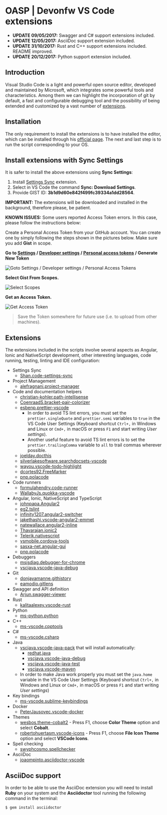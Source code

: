 # OASP | Devonfw VS Code extensions

* **UPDATE 09/05/2017:** Swagger and C# support extensions included.
* **UPDATE 12/05/2017:** AsciiDoc support extension included.
* **UPDATE 31/10/2017:** Rust and C++ support extensions included. README improved.
* **UPDATE 20/12/2017:** Python support extension included.

## Introduction

Visual Studio Code is a light and powerful open source editor, developed and
maintained by Microsoft, which integrates some powerful tools and characteristics.
Among them we can highlight the incorporation of git by default, a fast and
configurable debugging tool and the possibility of being extended and customized
by a vast number of [extensions](https://marketplace.visualstudio.com/VSCode).

## Installation

The only requirement to install the extensions is to have installed the editor,
which can be installed through his [official page](https://code.visualstudio.com/).
The next and last step is to run the script corresponding to your OS.

## Install extensions with Sync Settings

It is safer to install the above extensions using **Sync Settings**:

1.  Install [Settings Sync](https://marketplace.visualstudio.com/items?itemName=Shan.code-settings-sync) extension.
2.  Select in VS Code the command **Sync: Download Settings**.
3.  Provide GIST ID: **3b1d9d60e842f499fc39334a1dd28564**.

**IMPORTANT:** The extensions will be downloaded and installed in the background, therefore please, be patient.

**KNOWN ISSUES:** Some users reported Access Token errors. In this case, please follow the instructions below:

Create a Personal Access Token from your GitHub account. You can create one by simply following the steps shown in the pictures below. Make sure you add **Gist** in scope.

**Go to [Settings](https://github.com/settings) / [Developer settings](https://github.com/settings/tokens) / [Personal access tokens](https://github.com/settings/tokens) / Generate New Token**

![Goto Settings / Developer settings / Personal Access Tokens](https://shanalikhan.github.io/img/github1.PNG)

**Select Gist From Scopes.**

![Select Scopes](https://shanalikhan.github.io/img/github2.PNG)

**Get an Access Token.**

![Get Access Token](https://shanalikhan.github.io/img/github3.PNG)

> Save the Token somewhere for future use (i.e. to upload from other machines).

## Extensions

The extensions included in the scripts involve several aspects as Angular, Ionic and NativeScript development, other interesting languages, code running, testing, linting and IDE configuration:

* Settings Sync
  * [Shan.code-settings-sync](https://marketplace.visualstudio.com/items?itemName=Shan.code-settings-sync)
* Project Management
  * [alefragnani.project-manager](https://marketplace.visualstudio.com/items?itemName=alefragnani.project-manager)
* Code and documentation helpers
  * [christian-kohler.path-intellisense](https://marketplace.visualstudio.com/items?itemName=christian-kohler.path-intellisense)
  * [CoenraadS.bracket-pair-colorizer](https://marketplace.visualstudio.com/items?itemName=CoenraadS.bracket-pair-colorizer)
  * [esbenp.prettier-vscode](https://marketplace.visualstudio.com/items?itemName=esbenp.prettier-vscode)
    * In order to avoid TS lint errors, you must set the `prettier.singleQuote` and `prettier.semi` variables to `true` in the VS Code User Settings (Keyboard shortcut `Ctrl+,` in Windows and Linux or `Cmd+,` in macOS or press `F1` and start writing _User settings_).
    * Another useful feature to avoid TS lint errors is to set the `prettier.trailingComma` variable to `all` to trail commas wherever possible.
  * [joelday.docthis](https://marketplace.visualstudio.com/items?itemName=joelday.docthis)
  * [silverlakesoftware.searchdocsets-vscode](https://marketplace.visualstudio.com/items?itemName=silverlakesoftware.searchdocsets-vscode)
  * [wayou.vscode-todo-highlight](https://marketplace.visualstudio.com/items?itemName=wayou.vscode-todo-highlight)
  * [dcortes92.FreeMarker](https://marketplace.visualstudio.com/items?itemName=dcortes92.FreeMarker)
  * [pnp.polacode](https://marketplace.visualstudio.com/items?itemName=pnp.polacode)
* Code runners
  * [formulahendry.code-runner](https://marketplace.visualstudio.com/items?itemName=formulahendry.code-runner)
  * [WallabyJs.quokka-vscode](https://marketplace.visualstudio.com/items?itemName=WallabyJs.quokka-vscode)
* Angular, Ionic, NativeScript and TypeScript
  * [johnpapa.Angular2](https://marketplace.visualstudio.com/items?itemName=johnpapa.Angular2)
  * [eg2.tslint](https://marketplace.visualstudio.com/items?itemName=eg2.tslint)
  * [infinity1207.angular2-switcher](https://marketplace.visualstudio.com/items?itemName=infinity1207.angular2-switcher)
  * [jakethashi.vscode-angular2-emmet](https://marketplace.visualstudio.com/items?itemName=jakethashi.vscode-angular2-emmet)
  * [natewallace.angular2-inline](https://marketplace.visualstudio.com/items?itemName=natewallace.angular2-inline)
  * [Thavarajan.ionic2](https://marketplace.visualstudio.com/items?itemName=Thavarajan.ionic2)
  * [Telerik.nativescript](https://marketplace.visualstudio.com/items?itemName=Telerik.nativescript)
  * [vsmobile.cordova-tools](https://marketplace.visualstudio.com/items?itemName=vsmobile.cordova-tools)
  * [sasxa-net.angular-gui](https://marketplace.visualstudio.com/items?itemName=sasxa-net.angular-gui)
  * [pnp.polacode](https://marketplace.visualstudio.com/items?itemName=pnp.polacode)
* Debuggers
  * [msjsdiag.debugger-for-chrome](https://marketplace.visualstudio.com/items?itemName=msjsdiag.debugger-for-chrome)
  * [vscjava.vscode-java-debug](https://marketplace.visualstudio.com/items?itemName=vscjava.vscode-java-debug)
* Git
  * [donjayamanne.githistory](https://marketplace.visualstudio.com/items?itemName=donjayamanne.githistory)
  * [eamodio.gitlens](https://marketplace.visualstudio.com/items?itemName=eamodio.gitlens)
* Swagger and API definition
  * [Arjun.swagger-viewer](https://marketplace.visualstudio.com/items?itemName=Arjun.swagger-viewer)
* Rust
  * [kalitaalexey.vscode-rust](https://marketplace.visualstudio.com/items?itemName=kalitaalexey.vscode-rust)
* Python
  * [ms-python.python](https://marketplace.visualstudio.com/items?itemName=ms-python.python)
* C++
  * [ms-vscode.cpptools](https://marketplace.visualstudio.com/items?itemName=ms-vscode.cpptools)
* C#
  * [ms-vscode.csharp](https://marketplace.visualstudio.com/items?itemName=ms-vscode.csharp)
* Java
  * [vscjava.vscode-java-pack](https://marketplace.visualstudio.com/items?itemName=vscjava.vscode-java-pack) that will install automatically:
    * [redhat.java](https://marketplace.visualstudio.com/items?itemName=redhat.java)
    * [vscjava.vscode-java-debug](https://marketplace.visualstudio.com/items?itemName=vscjava.vscode-java-debug)
    * [vscjava.vscode-java-test](https://marketplace.visualstudio.com/items?itemName=vscjava.vscode-java-test)
    * [vscjava.vscode-maven](https://marketplace.visualstudio.com/items?itemName=vscjava.vscode-maven)
  * In order to make Java work properly you must set the `java.home` variable in the VS Code User Settings (Keyboard shortcut `Ctrl+,` in Windows and Linux or `Cmd+,` in macOS or press `F1` and start writing _User settings_)
* Key bindings
  * [ms-vscode.sublime-keybindings](https://marketplace.visualstudio.com/items?itemName=ms-vscode.sublime-keybindings)
* Docker
  * [PeterJausovec.vscode-docker](https://marketplace.visualstudio.com/items?itemName=PeterJausovec.vscode-docker)
* Themes
  * [wesbos.theme-cobalt2](https://marketplace.visualstudio.com/items?itemName=wesbos.theme-cobalt2) - Press F1, choose **Color Theme** option and select **Cobalt**.
  * [robertohuertasm.vscode-icons](https://marketplace.visualstudio.com/items?itemName=robertohuertasm.vscode-icons) - Press F1, choose **File Icon Theme** option and select **VSCode Icons**.
* Spell checking
  * [swyphcosmo.spellchecker](https://marketplace.visualstudio.com/items?itemName=swyphcosmo.spellchecker)
* AsciiDoc
  * [joaompinto.asciidoctor-vscode](https://marketplace.visualstudio.com/items?itemName=joaompinto.asciidoctor-vscode)

## AsciiDoc support

In order to be able to use the AsciiDoc extension you will need to install **Ruby** on your system and the **Asciidoctor** tool running the following command in the terminal:

```bash
$ gem install asciidoctor
```
